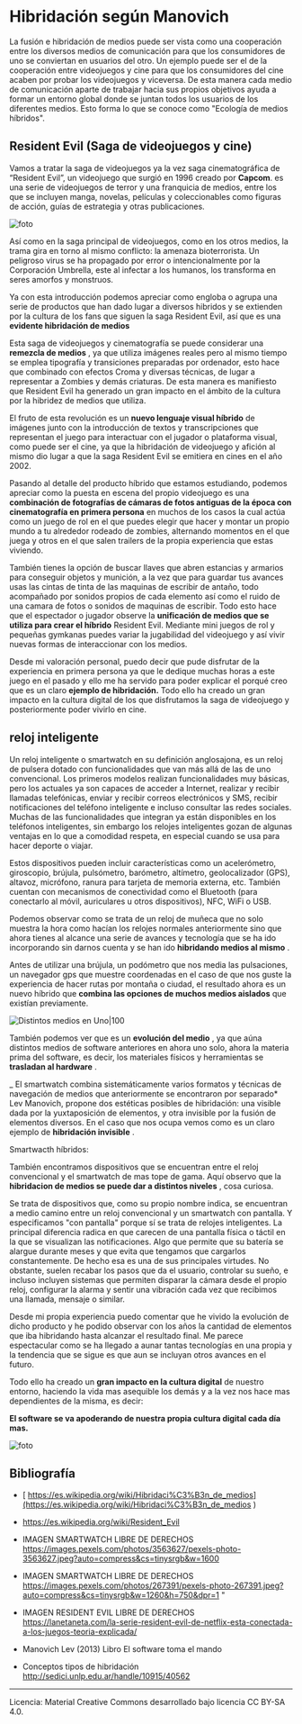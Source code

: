 ﻿# Hibridación según Manovich

La fusión e hibridación de medios puede ser vista como una cooperación entre los diversos medios de comunicación para que los consumidores de uno se conviertan en usuarios del otro. Un ejemplo puede ser el de la cooperación entre videojuegos y cine para que los consumidores del cine acaben por probar los videojuegos y viceversa. De esta manera cada medio de comunicación aparte de trabajar hacia sus propios objetivos ayuda a formar un entorno global donde se juntan todos los usuarios de los diferentes medios. Esto forma lo que se conoce como "Ecología de medios híbridos".


## Resident Evil (Saga de videojuegos y cine)

Vamos a tratar la saga de videojuegos ya la vez saga cinematográfica de “Resident Evil”, un videojuego que surgió en 1996 creado por **Capcom**. es una serie de videojuegos de terror y una franquicia de medios, entre los que se incluyen manga, novelas, películas y coleccionables como figuras de acción, guías de estrategia y otras publicaciones.

![foto]( https://gcdn.lanetaneta.com/wp-content/uploads/2022/03/La-serie-Resident-Evil-de-Netflix-esta-conectada-a-los-780x470.jpg )

Así como en la saga principal de videojuegos, como en los otros medios, la trama gira en torno al mismo conflicto: la amenaza bioterrorista. Un peligroso virus se ha propagado por error o intencionalmente por la Corporación Umbrella, este al infectar a los humanos, los transforma en seres amorfos y monstruos.

  

Ya con esta introducción podemos apreciar como engloba o agrupa una serie de productos que han dado lugar a diversos hibridos y se extienden por la cultura de los fans que siguen la saga Resident Evil, así que es una **evidente hibridación de medios**

  

Esta saga de videojuegos y cinematografía se puede considerar una **remezcla de medios** , ya que utiliza imágenes reales pero al mismo tiempo se emplea tipografía y transiciones preparadas por ordenador, esto hace que combinado con efectos Croma y diversas técnicas, de lugar a representar a Zombies y demás criaturas. De esta manera es manifiesto que Resident Evil ha generado un gran impacto en el ámbito de la cultura por la hibridez de medios que utiliza.

  

El fruto de esta revolución es un **nuevo lenguaje visual híbrido** de imágenes junto con la introducción de textos y transcripciones que representan el juego para interactuar con el jugador o plataforma visual, como puede ser el cine, ya que la hibridación de videojuego y afición al mismo dio lugar a que la saga Resident Evil se emitiera en cines en el año 2002.

Pasando al detalle del producto híbrido que estamos estudiando, podemos apreciar como la puesta en escena del propio videojuego es una **combinación de fotografías de cámaras de fotos antiguas de la época con cinematografía en primera persona** en muchos de los casos la cual actúa como un juego de rol en el que puedes elegir que hacer y montar un propio mundo a tu alrededor rodeado de zombies, alternando momentos en el que juega y otros en el que salen trailers de la propia experiencia que estas viviendo.

  

También tienes la opción de buscar llaves que abren estancias y armarios para conseguir objetos y munición, a la vez que para guardar tus avances usas las cintas de tinta de las maquinas de escribir de antaño, todo acompañado por sonidos propios de cada elemento así como el ruido de una camara de fotos o sonidos de maquinas de escribir. Todo esto hace que el espectador o jugador observe la **unificación de medios que se utiliza para crear el híbrido** Resident Evil. Mediante mini juegos de rol y pequeñas gymkanas puedes variar la jugabilidad del videojuego y así vivir nuevas formas de interaccionar con los medios.

  

Desde mi valoración personal, puedo decir que pude disfrutar de la experiencia en primera persona ya que le dedique muchas horas a este juego en el pasado y ello me ha servido para poder explicar el porqué creo que es un claro **ejemplo de hibridación.** Todo ello ha creado un gran impacto en la cultura digital de los que disfrutamos la saga de videojuego y posteriormente poder vivirlo en cine.


## reloj inteligente

Un reloj inteligente o smartwatch en su definición anglosajona, es un reloj de pulsera dotado con funcionalidades que van más allá de las de uno convencional. Los primeros modelos realizan funcionalidades muy básicas, pero los actuales ya son capaces de acceder a Internet, realizar y recibir llamadas telefónicas, enviar y recibir correos electrónicos y SMS, recibir notificaciones del teléfono inteligente e incluso consultar las redes sociales. Muchas de las funcionalidades que integran ya están disponibles en los teléfonos inteligentes, sin embargo los relojes inteligentes gozan de algunas ventajas en lo que a comodidad respeta, en especial cuando se usa para hacer deporte o viajar.

  

Estos dispositivos pueden incluir características como un acelerómetro, giroscopio, brújula, pulsómetro, barómetro, altímetro, geolocalizador (GPS), altavoz, micrófono, ranura para tarjeta de memoria externa, etc. También cuentan con mecanismos de conectividad como el Bluetooth (para conectarlo al móvil, auriculares u otros dispositivos), NFC, WiFi o USB.

  

Podemos observar como se trata de un reloj de muñeca que no solo muestra la hora como hacían los relojes normales anteriormente sino que ahora tienes al alcance una serie de avances y tecnología que se ha ido incorporando sin darnos cuenta y se han ido **hibridando medios al mismo** .

  

Antes de utilizar una brújula, un podómetro que nos media las pulsaciones, un navegador gps que muestre coordenadas en el caso de que nos guste la experiencia de hacer rutas por montaña o ciudad, el resultado ahora es un nuevo híbrido que **combina las opciones de muchos medios aislados** que existían previamente.

![Distintos medios en Uno|100](https://images.pexels.com/photos/3563627/pexels-photo-3563627.jpeg?auto=compress&cs=tinysrgb&w=1600)

También podemos ver que es un **evolución del medio** , ya que aúna distintos medios de software anteriores en ahora uno solo, ahora la materia prima del software, es decir, los materiales físicos y herramientas se **trasladan al hardware** .

  

_ El smartwatch combina sistemáticamente varios formatos y técnicas de navegación de medios que anteriormente se encontraron por separado* Lev Manovich, propone dos estéticas posibles de hibridación: una visible dada por la yuxtaposición de elementos, y otra invisible por la fusión de elementos diversos. En el caso que nos ocupa vemos como es un claro ejemplo de **hibridación invisible** .




  

Smartwacth híbridos:

  

También encontramos dispositivos que se encuentran entre el reloj convencional y el smartwatch de mas tope de gama. Aquí observo que la **hibridacion de medios se puede dar a distintos niveles** , cosa curiosa.

  

Se trata de dispositivos que, como su propio nombre indica, se encuentran a medio camino entre un reloj convencional y un smartwatch con pantalla. Y especificamos "con pantalla" porque sí se trata de relojes inteligentes. La principal diferencia radica en que carecen de una pantalla física o táctil en la que se visualizan las notificaciones. Algo que permite que su batería se alargue durante meses y que evita que tengamos que cargarlos constantemente. De hecho esa es una de sus principales virtudes. No obstante, suelen recabar los pasos que da el usuario, controlar su sueño, e incluso incluyen sistemas que permiten disparar la cámara desde el propio reloj, configurar la alarma y sentir una vibración cada vez que recibimos una llamada, mensaje o similar.

Desde mi propia experiencia puedo comentar que he vivido la evolución de dicho producto y he podido observar con los años la cantidad de elementos que iba hibridando hasta alcanzar el resultado final. Me parece espectacular como se ha llegado a aunar tantas tecnologías en una propia y la tendencia que se sigue es que aun se incluyan otros avances en el futuro.

Todo ello ha creado un **gran impacto en la cultura digital** de nuestro entorno, haciendo la vida mas asequible los demás y a la vez nos hace mas dependientes de la misma, es decir:

  

**El software se va apoderando de nuestra propia cultura digital cada día mas.**

![foto]( https://images.pexels.com/photos/267391/pexels-photo-267391.jpeg?auto=compress&cs=tinysrgb&w=1260&h=750&dpr=1 ) 

## Bibliografía

* [ https://es.wikipedia.org/wiki/Hibridaci%C3%B3n_de_medios](https://es.wikipedia.org/wiki/Hibridaci%C3%B3n_de_medios )

  

* [ https://es.wikipedia.org/wiki/Resident_Evil ](https://es.wikipedia.org/wiki/Resident_Evil)

  

* IMAGEN SMARTWATCH LIBRE DE DERECHOS https://images.pexels.com/photos/3563627/pexels-photo-3563627.jpeg?auto=compress&cs=tinysrgb&w=1600

  

* IMAGEN SMARTWATCH LIBRE DE DERECHOS
 https://images.pexels.com/photos/267391/pexels-photo-267391.jpeg?auto=compress&cs=tinysrgb&w=1260&h=750&dpr=1 "

  

* IMAGEN RESIDENT EVIL LIBRE DE DERECHOS https://lanetaneta.com/la-serie-resident-evil-de-netflix-esta-conectada-a-los-juegos-teoria-explicada/

  

* Manovich Lev (2013) Libro El software toma el mando

  

* Conceptos tipos de hibridación http://sedici.unlp.edu.ar/handle/10915/40562

___
Licencia: Material Creative Commons desarrollado bajo licencia CC BY-SA 4.0.

